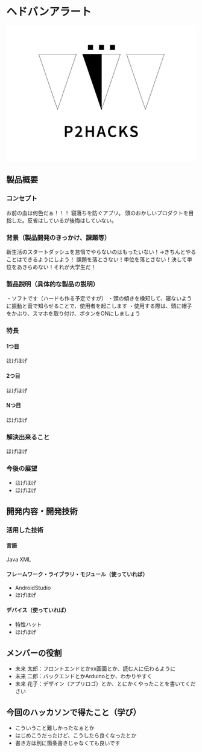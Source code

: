 # ヘドバンアラート
![ロゴ](P2HACKS.png)

## 製品概要
### コンセプト
お前の血は何色だぁ！！！
寝落ちを防ぐアプリ。
頭のおかしいプロダクトを目指した。反省はしているが後悔はしていない。

### 背景（製品開発のきっかけ、課題等）
新生活のスタートダッシュを怠惰でやらないのはもったいない！→きちんとやることはできるようにしよう！
課題を落とさない！単位を落とさない！決して単位をあきらめない！それが大学生だ！

### 製品説明（具体的な製品の説明）
・ソフトです（ハードも作る予定ですが）
・頭の傾きを検知して、寝ないように振動と音で知らせることで、使用者を起こします
・使用する際は、頭に帽子をかぶり、スマホを取り付け、ボタンをONにしましょう

### 特長

#### 1つ目 
ほげほげ

#### 2つ目
ほげほげ

#### Nつ目  
ほげほげ

### 解決出来ること
ほげほげ

### 今後の展望
- ほげほげ
- ほげほげ


## 開発内容・開発技術
### 活用した技術
#### 言語
Java
XML

#### フレームワーク・ライブラリ・モジュール（使っていれば）
- AndroidStudio
- ほげほげ

#### デバイス（使っていれば）
- 特性ハット
- ほげほげ

## メンバーの役割
- 未来 太郎：フロントエンドとかxx画面とか、読む人に伝わるように
- 未来 二郎：バックエンドとかArduinoとか、わかりやすく
- 未来 花子：デザイン（アプリロゴ）とか、とにかくやったことを書いてください

## 今回のハッカソンで得たこと（学び）
- こういうこと難しかったなぁとか
- はじめこうだったけど、こうしたら良くなったとか
- 書き方は別に箇条書きじゃなくても良いです

